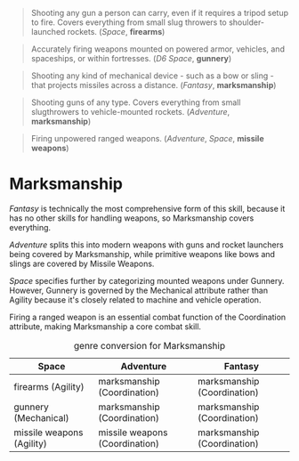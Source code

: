 > Shooting any gun a person can carry, even if it requires a tripod setup to fire. Covers everything from small slug throwers to shoulder-launched rockets. (*Space*, **firearms**)

> Accurately firing weapons mounted on powered armor, vehicles, and spaceships, or within fortresses. (<cite>D6 Space</cite>, **gunnery**)

> Shooting any kind of mechanical device - such as a bow or sling - that projects missiles across a distance. (*Fantasy*, **marksmanship**)

> Shooting guns of any type. Covers everything from small slugthrowers to vehicle-mounted rockets. (*Adventure*, **marksmanship**)

> Firing unpowered ranged weapons. (*Adventure*, *Space*, **missile weapons**)

Marksmanship
============

_Fantasy_ is technically the most comprehensive form of this skill, because it has no other skills for handling weapons, so Marksmanship covers everything.

_Adventure_ splits this into modern weapons with guns and rocket launchers being covered by Marksmanship, while primitive weapons like bows and slings are covered by Missile Weapons.

_Space_ specifies further by categorizing mounted weapons under Gunnery. However, Gunnery is governed by the Mechanical attribute rather than Agility because it's closely related to machine and vehicle operation.

Firing a ranged weapon is an essential combat function of the Coordination attribute, making Marksmanship a core combat skill.

<table>
  <caption>genre conversion for Marksmanship</caption>
  <thead>
    <tr>
      <th><strong>Space</strong></th>
      <th><strong>Adventure</strong></th>
      <th><strong>Fantasy</strong></th>
    </tr>
  </thead>
  <tbody>
    <tr>
      <td>firearms (Agility)</td>
      <td>marksmanship (Coordination)</td>
      <td>marksmanship (Coordination)</td>
    </tr>
    <tr>
      <td>gunnery (Mechanical)</td>
      <td>marksmanship (Coordination)</td>
      <td>marksmanship (Coordination)</td>
    </tr>
    <tr>
      <td>missile weapons (Agility)</td>
      <td>missile weapons (Coordination)</td>
      <td>marksmanship (Coordination)</td>
    </tr>
  </tbody>
</table>
